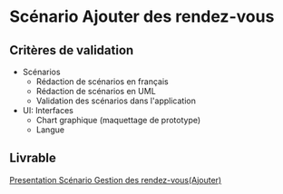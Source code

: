 # Scénario Ajouter des rendez-vous


## Critères de validation
- Scénarios
  - Rédaction de scénarios en français
  - Rédaction de scénarios en UML
  - Validation des scénarios dans l'application
- UI: Interfaces
  - Chart graphique (maquettage de prototype)
  - Langue


## Livrable
[Presentation Scénario Gestion des rendez-vous(Ajouter) ](https://docs.google.com/presentation/d/1NseD9JhM040giO7ZgcjKkrrbrzeoyQKIAd1QMdPe2V8/edit?usp=sharing)
